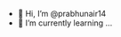 - 👋 Hi, I’m @prabhunair14
- 🌱 I’m currently learning ...


<!---
prabhunair14/prabhunair14 is a ✨ special ✨ repository because its `README.md` (this file) appears on your GitHub profile.
You can click the Preview link to take a look at your changes.
--->
